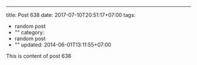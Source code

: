 ---
title: Post 638
date: 2017-07-10T20:51:17+07:00
tags:
  - random post
  - ""
category:
  - random post
  - ""
updated: 2014-06-01T13:11:55+07:00

This is content of post 638